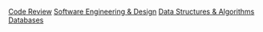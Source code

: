[Code Review](../code_review.md)
[Software Engineering & Design](../software_design.md)
[Data Structures & Algorithms](../data_structures.md)
[Databases](../databases.md)
